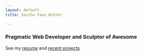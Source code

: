 ```yaml
---
layout: default
title: Sascha Faun Winter

---
```


<div class="well">
  <h3>Pragmatic Web Developer and Sculptor of Awesome</h3>
</div>

See my [resume](resume.html) and [recent projects](projects.html)
